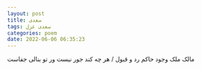 ```yaml
---
layout: post
title: سعدی
tags: سعدی غزل
categories: poem
date: 2022-06-06 06:35:23
---
```


مالک ملک وجود حاکم رد و قبول / هر چه کند جور نیست ور تو بنالی جفاست
